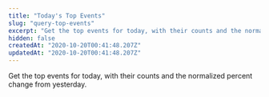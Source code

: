 ```yaml
---
title: "Today's Top Events"
slug: "query-top-events"
excerpt: "Get the top events for today, with their counts and the normalized percent change from yesterday."
hidden: false
createdAt: "2020-10-20T00:41:48.207Z"
updatedAt: "2020-10-20T00:41:48.207Z"
---
```

Get the top events for today, with their counts and the normalized percent change from yesterday.